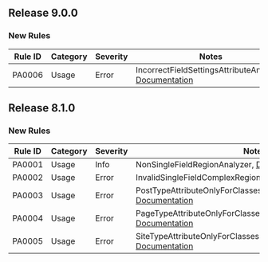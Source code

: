 ## Release 9.0.0

### New Rules
Rule ID | Category | Severity | Notes
--------|----------|----------|-------
PA0006  | Usage    | Error    | IncorrectFieldSettingsAttributeAnalyzer, [Documentation](PA0006/README.md)

## Release 8.1.0

### New Rules
Rule ID | Category | Severity | Notes
--------|----------|----------|-------
PA0001  | Usage    | Info     | NonSingleFieldRegionAnalyzer, [Documentation](PA0001/README.md)
PA0002  | Usage    | Error    | InvalidSingleFieldComplexRegionAnalyzer, [Documentation](PA0002/README.md)
PA0003  | Usage    | Error    | PostTypeAttributeOnlyForClassesInheritingPostAnalyzer, [Documentation](PA0003/README.md)
PA0004  | Usage    | Error    | PageTypeAttributeOnlyForClassesInheritingPageAnalyzer, [Documentation](PA0004/README.md)
PA0005  | Usage    | Error    | SiteTypeAttributeOnlyForClassesInheritingSiteContentAnalyzer, [Documentation](PA0005/README.md)